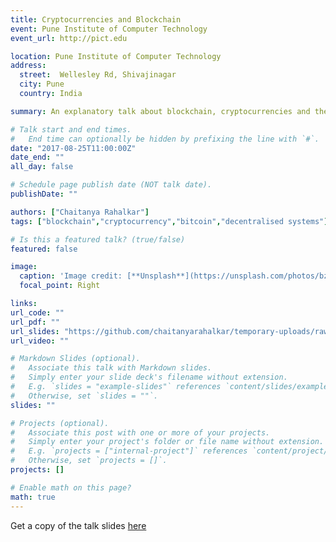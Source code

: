 ```yaml
---
title: Cryptocurrencies and Blockchain
event: Pune Institute of Computer Technology
event_url: http://pict.edu

location: Pune Institute of Computer Technology
address:
  street:  Wellesley Rd, Shivajinagar
  city: Pune
  country: India

summary: An explanatory talk about blockchain, cryptocurrencies and the impact of a decentralised financial system on the world economy.

# Talk start and end times.
#   End time can optionally be hidden by prefixing the line with `#`.
date: "2017-08-25T11:00:00Z"
date_end: ""
all_day: false

# Schedule page publish date (NOT talk date).
publishDate: ""

authors: ["Chaitanya Rahalkar"]
tags: ["blockchain","cryptocurrency","bitcoin","decentralised systems"]

# Is this a featured talk? (true/false)
featured: false

image:
  caption: 'Image credit: [**Unsplash**](https://unsplash.com/photos/bzdhc5b3Bxs)'
  focal_point: Right

links: 
url_code: ""
url_pdf: ""
url_slides: "https://github.com/chaitanyarahalkar/temporary-uploads/raw/master/Cryptocurrencies%20and%20Blockchain.pdf"
url_video: ""

# Markdown Slides (optional).
#   Associate this talk with Markdown slides.
#   Simply enter your slide deck's filename without extension.
#   E.g. `slides = "example-slides"` references `content/slides/example-slides.md`.
#   Otherwise, set `slides = ""`.
slides: ""

# Projects (optional).
#   Associate this post with one or more of your projects.
#   Simply enter your project's folder or file name without extension.
#   E.g. `projects = ["internal-project"]` references `content/project/deep-learning/index.md`.
#   Otherwise, set `projects = []`.
projects: []

# Enable math on this page?
math: true
---
```


Get a copy of the talk slides [here](https://github.com/chaitanyarahalkar/temporary-uploads/raw/master/Cryptocurrencies%20and%20Blockchain.pdf)
